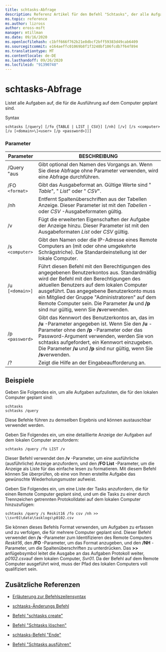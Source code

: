 ```yaml
---
title: schtasks-Abfrage
description: Referenz Artikel für den Befehl "Schtasks", der alle Aufgaben auflistet, die für die Ausführung auf dem Computer geplant sind.
ms.topic: reference
ms.author: lizross
author: eross-msft
manager: mtillman
ms.date: 09/16/2020
ms.openlocfilehash: c1bff666f762b21e8dbcf2bff59383d49cab6409
ms.sourcegitcommit: e164aeffc01069b8f1f3248bf106fcdb7f64f894
ms.translationtype: MT
ms.contentlocale: de-DE
ms.lasthandoff: 09/26/2020
ms.locfileid: "91390748"
---
```

# <a name="schtasks-query"></a>schtasks-Abfrage

Listet alle Aufgaben auf, die für die Ausführung auf dem Computer geplant sind.

Syntax

```
schtasks [/query] [/fo {TABLE | LIST | CSV}] [/nh] [/v] [/s <computer> [/u [<domain>\]<user> [/p <password>]]]
```

### <a name="parameters"></a>Parameter

| Parameter | BESCHREIBUNG |
|--|--|
| /Query "aus | Gibt optional den Namen des Vorgangs an. Wenn Sie diese Abfrage ohne Parameter verwenden, wird eine Abfrage durchführen. |
| /FO `<format>` | Gibt das Ausgabeformat an. Gültige Werte sind " *Table*", " *List*" oder " *CSV*". |
| /nh | Entfernt Spaltenüberschriften aus der Tabellen Anzeige. Dieser Parameter ist mit den *Tabellen* -oder *CSV* -Ausgabeformaten gültig. |
| /v | Fügt die erweiterten Eigenschaften der Aufgabe der Anzeige hinzu. Dieser Parameter ist mit den Ausgabeformaten *List* oder *CSV* gültig. |
| /s `<computer>` | Gibt den Namen oder die IP-Adresse eines Remote Computers an (mit oder ohne umgekehrte Schrägstriche). Die Standardeinstellung ist der lokale Computer. |
| /u `[<domain>]` | Führt diesen Befehl mit den Berechtigungen des angegebenen Benutzerkontos aus. Standardmäßig wird der Befehl mit den Berechtigungen des aktuellen Benutzers auf dem lokalen Computer ausgeführt. Das angegebene Benutzerkonto muss ein Mitglied der Gruppe "Administratoren" auf dem Remote Computer sein. Die Parameter **/u** und **/p** sind nur gültig, wenn Sie **/s**verwenden. |
| /p `<password>` | Gibt das Kennwort des Benutzerkontos an, das im **/u** -Parameter angegeben ist. Wenn Sie den **/u** -Parameter ohne den **/p** -Parameter oder das Password-Argument verwenden, werden Sie von schtasks aufgefordert, ein Kennwort einzugeben. Die Parameter **/u** und **/p** sind nur gültig, wenn Sie **/s**verwenden. |
| /? | Zeigt die Hilfe an der Eingabeaufforderung an. |

## <a name="examples"></a>Beispiele

Geben Sie Folgendes ein, um alle Aufgaben aufzulisten, die für den lokalen Computer geplant sind:

```
schtasks
schtasks /query
```

Diese Befehle führen zu demselben Ergebnis und können austauschbar verwendet werden.

Geben Sie Folgendes ein, um eine detaillierte Anzeige der Aufgaben auf dem lokalen Computer anzufordern:

```
schtasks /query /fo LIST /v
```

Dieser Befehl verwendet den **/v** -Parameter, um eine ausführliche (ausführliche) Anzeige anzufordern, und den **/FO List** -Parameter, um die Anzeige als Liste für das einfache lesen zu formatieren. Mit diesem Befehl können Sie überprüfen, ob eine von Ihnen erstellte Aufgabe das gewünschte Wiederholungsmuster aufweist.

Geben Sie Folgendes ein, um eine Liste der Tasks anzufordern, die für einen Remote Computer geplant sind, und um die Tasks zu einer durch Trennzeichen getrennten Protokolldatei auf dem lokalen Computer hinzuzufügen:

```
schtasks /query /s Reskit16 /fo csv /nh >> \\svr01\data\tasklogs\p0102.csv
```

Sie können dieses Befehls Format verwenden, um Aufgaben zu erfassen und zu verfolgen, die für mehrere Computer geplant sind. Dieser Befehl verwendet den **/s** -Parameter zum Identifizieren des Remote Computers *Reskit16*, den **/FO** -Parameter, um das Format anzugeben, und den **/NH** -Parameter, um die Spaltenüberschriften zu unterdrücken. Das **>>** anfügebsymbol leitet die Ausgabe an das Aufgaben Protokoll weiter, *p0102.csv*auf dem lokalen Computer, *Svr01*. Da der Befehl auf dem Remote Computer ausgeführt wird, muss der Pfad des lokalen Computers voll qualifiziert sein.

## <a name="additional-references"></a>Zusätzliche Referenzen

- [Erläuterung zur Befehlszeilensyntax](command-line-syntax-key.md)

- [schtasks-Änderungs Befehl](schtasks-change.md)

- [Befehl "schtasks create"](schtasks-create.md)

- [Befehl "Schtasks löschen"](schtasks-delete.md)

- [schtasks-Befehl "Ende"](schtasks-end.md)

- [Befehl "Schtasks ausführen"](schtasks-run.md)